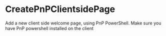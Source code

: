 # CreatePnPClientsidePage

Add a new client side welcome page, using PnP PowerShell.
Make sure you have PnP powershell installed on the client
